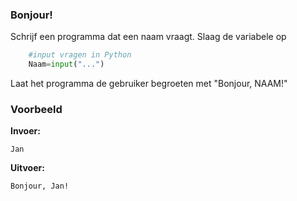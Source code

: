 ### Bonjour!
Schrijf een programma dat een naam vraagt. Slaag de variabele op 

```python
    #input vragen in Python
    Naam=input("...")
```
Laat het programma de gebruiker begroeten met "Bonjour, NAAM!"


### Voorbeeld
**Invoer:**

    Jan
    
**Uitvoer:**

    Bonjour, Jan!

